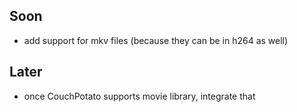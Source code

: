 ## Soon
* add support for mkv files (because they can be in h264 as well)


## Later
* once CouchPotato supports movie library, integrate that

